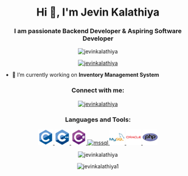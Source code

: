 <h1 align="center">Hi 👋, I'm Jevin Kalathiya</h1>
<h3 align="center">I am passionate Backend Developer & Aspiring Software Developer</h3>

<p align="center"> <img src="https://komarev.com/ghpvc/?username=jevinkalathiya&label=Profile%20views&color=0e75b6&style=flat" alt="jevinkalathiya" /> </p>

<p align="center"> <a href="https://github.com/ryo-ma/github-profile-trophy"><img src="https://github-profile-trophy.vercel.app/?username=jevinkalathiya" alt="jevinkalathiya" /></a> </p>

- 🔭 I’m currently working on **Inventory Management System**

<h3 align="center">Connect with me:</h3>
<p align="center">
<a href="https://linkedin.com/in/jevinkalathiya" target="blank"><img align="center" src="https://raw.githubusercontent.com/rahuldkjain/github-profile-readme-generator/master/src/images/icons/Social/linked-in-alt.svg" alt="jevinkalathiya" height="30" width="40" /></a>
</p>

<h3 align="center">Languages and Tools:</h3>
<p align="center"> <a href="https://www.cprogramming.com/" target="_blank" rel="noreferrer"> <img src="https://raw.githubusercontent.com/devicons/devicon/master/icons/c/c-original.svg" alt="c" width="40" height="40"/> </a> <a href="https://www.w3schools.com/cpp/" target="_blank" rel="noreferrer"> <img src="https://raw.githubusercontent.com/devicons/devicon/master/icons/cplusplus/cplusplus-original.svg" alt="cplusplus" width="40" height="40"/> </a> <a href="https://www.w3schools.com/cs/" target="_blank" rel="noreferrer"> <img src="https://raw.githubusercontent.com/devicons/devicon/master/icons/csharp/csharp-original.svg" alt="csharp" width="40" height="40"/> </a> <a href="https://www.microsoft.com/en-us/sql-server" target="_blank" rel="noreferrer"> <img src="https://www.svgrepo.com/show/303229/microsoft-sql-server-logo.svg" alt="mssql" width="40" height="40"/> </a> <a href="https://www.mysql.com/" target="_blank" rel="noreferrer"> <img src="https://raw.githubusercontent.com/devicons/devicon/master/icons/mysql/mysql-original-wordmark.svg" alt="mysql" width="40" height="40"/> </a> <a href="https://www.oracle.com/" target="_blank" rel="noreferrer"> <img src="https://raw.githubusercontent.com/devicons/devicon/master/icons/oracle/oracle-original.svg" alt="oracle" width="40" height="40"/> </a> <a href="https://www.php.net" target="_blank" rel="noreferrer"> <img src="https://raw.githubusercontent.com/devicons/devicon/master/icons/php/php-original.svg" alt="php" width="40" height="40"/> </a> </p>

<p align="center">
  <img align="center" src="https://github-readme-stats.vercel.app/api?username=jevinkalathiya&show_icons=true&locale=en" alt="jevinkalathiya" />
</p>

<p align="center">
  <img src="https://github-readme-streak-stats.herokuapp.com/?user=jevinkalathiya&" alt="jevinkalathiya1" />
</p>

